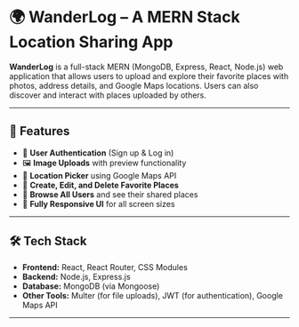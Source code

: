 # 🌍 WanderLog – A MERN Stack Location Sharing App

**WanderLog** is a full-stack MERN (MongoDB, Express, React, Node.js) web application that allows users to upload and explore their favorite places with photos, address details, and Google Maps locations. Users can also discover and interact with places uploaded by others.

---

## 🚀 Features

- 🔐 **User Authentication** (Sign up & Log in)
- 🖼️ **Image Uploads** with preview functionality
- 📍 **Location Picker** using Google Maps API
- 📝 **Create, Edit, and Delete Favorite Places**
- 👥 **Browse All Users** and see their shared places
- 📱 **Fully Responsive UI** for all screen sizes

---

## 🛠️ Tech Stack

- **Frontend:** React, React Router, CSS Modules
- **Backend:** Node.js, Express.js
- **Database:** MongoDB (via Mongoose)
- **Other Tools:** Multer (for file uploads), JWT (for authentication), Google Maps API

---
